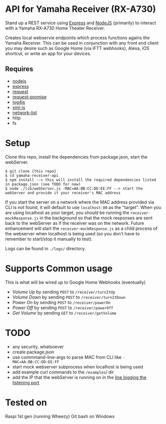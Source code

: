 # API for Yamaha Receiver (RX-A730)
Stand up a REST service using [Express](https://expressjs.com/) and [NodeJS](https://nodejs.org/en/) (primarily) to interact with a Yamaha RX-A730 Home Theater Receiver.

Creates local webservie endpoints which process functions agains the Yamaha Receiver. This can be used in conjunction with any front end client you may desire such as Google Home (via IFTT webhooks), Alexa, iOS shortcut, or write an app for your devices.

## Requires
* [nodejs](https://nodejs.org/en/download/package-manager/)
* [express](https://www.npmjs.com/package/express)
* [request](https://www.npmjs.com/package/request)
* [request-promise](https://www.npmjs.com/package/request-promise)
* [log4js](https://www.npmjs.com/package/log4js)
* [xml-js](https://www.npmjs.com/package/xml-js)
* [network-list](https://www.npmjs.com/package/network-list)
* http
* fs

# Setup
Clone this repo, install the dependencies from package.json, start the webServer.

    $ git clone {this repo}
    $ cd yamaha-receiver-api
    $ npm install --> this will install the required dependencies listed in package.json (see TODO for now)
    $ node ./lib/webServer.js -MAC=AA:BB:CC:DD:EE:FF --> start the webServer and provide it your receiver's MAC address

If you start the server on a network where the MAC address provided via CLI is not found, it will default to use `localhost:80` as the "target". When you are using localhost as your target, you should be running the `receiver-mockResponse.js` in the background so that the mock responses are sent back to the webServer as if the receiver was on the network. Future enhancement will start the `receiver-mockResponse.js` as a child process of the webserver when localhost is being used (so you don't have to remember to start/stop it manually to test).

Logs can be found in `./logs/` directory.

# Supports Common usage 
This is what will be wired up to Google Home Webhooks (eventually)
* _Volume Up_ by sending `POST` to `/receiver/turnItUp`
* _Volume Down_ by sending `POST` to `/receiver/turnItDown`
* _Power On_ by sending `POST` to `/receiver/powerOn`
* _Power Off_ by sending `POST` to `/receiver/powerOff`
* _Get Volume_ by sending `GET` to `/receiver/getVolume`

# TODO
* any security, whatsoever
* create package.json
* use commmand-line-args to parse MAC from CLI like `-MAC=AA:BB:CC:DD:EE:FF`
* start mock webserver subprocess when localhost is being used
* add example curl commands to the `/examples`/ dir
* add the IP that the webServer is running on in the [line logging the listening port](https://github.com/cps5155/yamaha-receiver-api/blob/init/lib/webServer.js#L184)

# Tested on 
Raspi 1st gen (running Wheezy)
Git bash on Windows
